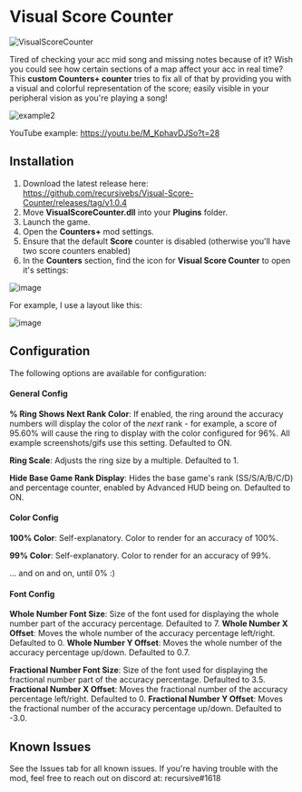 # Visual Score Counter

![VisualScoreCounter](https://user-images.githubusercontent.com/21104295/154864625-ea622845-ca81-4ef4-b1e5-2e39ea55534c.gif)

Tired of checking your acc mid song and missing notes because of it? Wish you could see how certain sections of a map affect your acc in real time? This **custom Counters+ counter** tries to fix all of that by providing you with a visual and colorful representation of the score; easily visible in your peripheral vision as you're playing a song!


![example2](https://user-images.githubusercontent.com/84289648/131224151-d553783b-64bd-4cee-8acb-1e238d9a841b.gif)

YouTube example: https://youtu.be/M_KphavDJSo?t=28

## Installation

1) Download the latest release here: https://github.com/recursivebs/Visual-Score-Counter/releases/tag/v1.0.4
2) Move **VisualScoreCounter.dll** into your **Plugins** folder.
3) Launch the game.
4) Open the **Counters+** mod settings.
5) Ensure that the default **Score** counter is disabled (otherwise you'll have two score counters enabled)
6) In the **Counters** section, find the icon for **Visual Score Counter** to open it's settings:

![image](https://user-images.githubusercontent.com/84289648/155397181-11ea92de-589d-4a5a-be02-637a9c8d8574.png)
 
For example, I use a layout like this:
  
![image](https://user-images.githubusercontent.com/84289648/131233218-7a0b8c6d-a1c6-414c-ba46-cb23e4bd26bb.png)

## Configuration
  
The following options are available for configuration:

#### General Config
  
**% Ring Shows Next Rank Color**: If enabled, the ring around the accuracy numbers will display the color of the *next* rank - for example, a score of 95.60% will cause the ring to display with the color configured for 96%. All example screenshots/gifs use this setting. Defaulted to ON.

**Ring Scale**: Adjusts the ring size by a multiple. Defaulted to 1.

**Hide Base Game Rank Display**: Hides the base game's rank (SS/S/A/B/C/D) and percentage counter, enabled by Advanced HUD being on. Defaulted to ON.

#### Color Config

**100% Color**: Self-explanatory. Color to render for an accuracy of 100%.
  
**99% Color**:  Self-explanatory. Color to render for an accuracy of 99%.
  
... and on and on, until 0% :)

#### Font Config

**Whole Number Font Size**: Size of the font used for displaying the whole number part of the accuracy percentage. Defaulted to 7.
**Whole Number X Offset**: Moves the whole number of the accuracy percentage left/right. Defaulted to 0.
**Whole Number Y Offset**: Moves the whole number of the accuracy percentage up/down. Defaulted to 0.7.

**Fractional Number Font Size**: Size of the font used for displaying the fractional number part of the accuracy percentage. Defaulted to 3.5.
**Fractional Number X Offset**: Moves the fractional number of the accuracy percentage left/right. Defaulted to 0.
**Fractional Number Y Offset**: Moves the fractional number of the accuracy percentage up/down. Defaulted to -3.0.
  
## Known Issues
  
See the Issues tab for all known issues. If you're having trouble with the mod, feel free to reach out on discord at: recursive#1618

